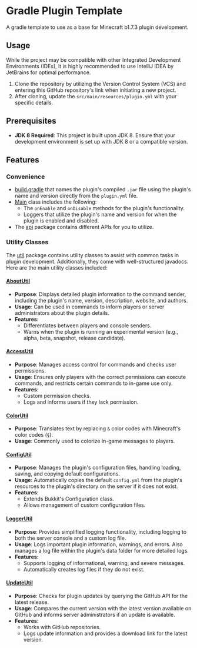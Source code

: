 # Gradle Plugin Template
A gradle template to use as a base for Minecraft b1.7.3 plugin development.

## Usage
While the project may be compatible with other Integrated Development Environments (IDEs), it is highly recommended to use IntelliJ IDEA by JetBrains for optimal performance.
1. Clone the repository by utilizing the Version Control System (VCS) and entering this GitHub repository's link when initiating a new project.
2. After cloning, update the `src/main/resources/plugin.yml` with your specific details.

## Prerequisites
- **JDK 8 Required**: This project is built upon JDK 8. Ensure that your development environment is set up with JDK 8 or a compatible version.

## Features
### Convenience
- [build.gradle](https://github.com/AleksandarHaralanov/Gradle-Plugin-Template/blob/master/build.gradle) that names the plugin's compiled `.jar` file using the plugin's name and version directly from the `plugin.yml` file.
- [Main](https://github.com/AleksandarHaralanov/Gradle-Plugin-Template/blob/master/src/main/java/org/example/Main.java) class includes the following:
   - The `onEnable` and `onDisable` methods for the plugin's functionality.
   - Loggers that utilize the plugin's name and version for when the plugin is enabled and disabled.
- The [api](https://github.com/AleksandarHaralanov/Gradle-Plugin-Template/blob/master/api) package contains different APIs for you to utilize.

### Utility Classes
The [util](https://github.com/AleksandarHaralanov/Gradle-Plugin-Template/blob/master/src/main/java/org/example/util) package contains utility classes to assist with common tasks in plugin development. Additionally, they come with well-structured javadocs. Here are the main utility classes included:

#### [AboutUtil](https://github.com/AleksandarHaralanov/Gradle-Plugin-Template/blob/master/src/main/java/org/example/util/AboutUtil.java)
- **Purpose**: Displays detailed plugin information to the command sender, including the plugin's name, version, description, website, and authors.
- **Usage**: Can be used in commands to inform players or server administrators about the plugin details.
- **Features**:
   - Differentiates between players and console senders.
   - Warns when the plugin is running an experimental version (e.g., alpha, beta, snapshot, release candidate).

#### [AccessUtil](https://github.com/AleksandarHaralanov/Gradle-Plugin-Template/blob/master/src/main/java/org/example/util/AccessUtil.java)
- **Purpose**: Manages access control for commands and checks user permissions.
- **Usage**: Ensures only players with the correct permissions can execute commands, and restricts certain commands to in-game use only.
- **Features**:
    - Custom permission checks.
    - Logs and informs users if they lack permission.

#### [ColorUtil](https://github.com/AleksandarHaralanov/Gradle-Plugin-Template/blob/master/src/main/java/org/example/util/ColorUtil.java)
- **Purpose**: Translates text by replacing `&` color codes with Minecraft's color codes (`§`).
- **Usage**: Commonly used to colorize in-game messages to players.

#### [ConfigUtil](https://github.com/AleksandarHaralanov/Gradle-Plugin-Template/blob/master/src/main/java/org/example/util/ConfigUtil.java)
- **Purpose**: Manages the plugin's configuration files, handling loading, saving, and copying default configurations.
- **Usage**: Automatically copies the default `config.yml` from the plugin's resources to the plugin's directory on the server if it does not exist.
- **Features**:
   - Extends Bukkit's Configuration class.
   - Allows management of custom configuration files.

#### [LoggerUtil](https://github.com/AleksandarHaralanov/Gradle-Plugin-Template/blob/master/src/main/java/org/example/util/LoggerUtil.java)
- **Purpose**: Provides simplified logging functionality, including logging to both the server console and a custom log file.
- **Usage**: Logs important plugin information, warnings, and errors. Also manages a log file within the plugin's data folder for more detailed logs.
- **Features**:
   - Supports logging of informational, warning, and severe messages.
   - Automatically creates log files if they do not exist.

#### [UpdateUtil](https://github.com/AleksandarHaralanov/Gradle-Plugin-Template/blob/master/src/main/java/org/example/util/UpdateUtil.java)
- **Purpose**: Checks for plugin updates by querying the GitHub API for the latest release.
- **Usage**: Compares the current version with the latest version available on GitHub and informs server administrators if an update is available.
- **Features**:
   - Works with GitHub repositories.
   - Logs update information and provides a download link for the latest version.